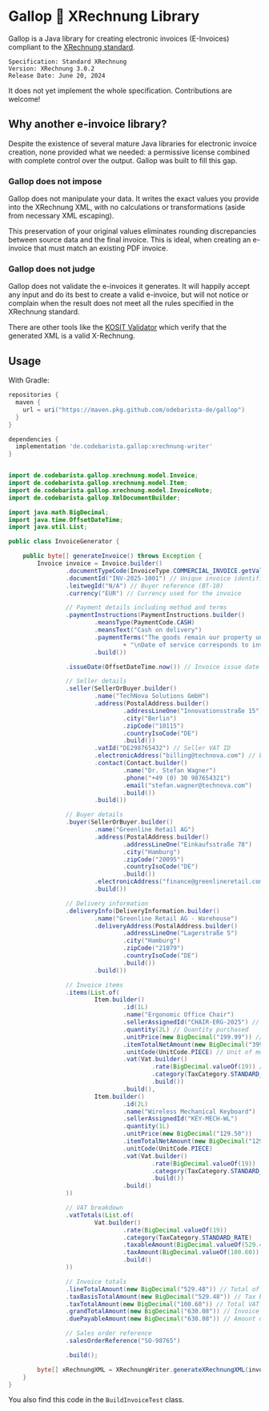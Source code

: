 # Gallop 🐎 XRechnung Library

Gallop is a Java library for creating electronic invoices (E-Invoices) compliant to the [XRechnung standard](https://xeinkauf.de/dokumente/).

    Specification: Standard XRechnung
    Version: XRechnung 3.0.2
    Release Date: June 20, 2024

It does not yet implement the whole specification. Contributions are welcome!

## Why another e-invoice library?

Despite the existence of several mature Java libraries for electronic invoice creation,
none provided what we needed: a permissive license combined with complete control over the output.
Gallop was built to fill this gap.

### Gallop does not impose

Gallop does not manipulate your data. It writes the exact values you provide into the XRechnung XML,
with no calculations or transformations (aside from necessary XML escaping).

This preservation of your original values eliminates rounding discrepancies between source data and the final invoice.
This is ideal, when creating an e-invoice that must match an existing PDF invoice.

### Gallop does not judge

Gallop does not validate the e-invoices it generates.
It will happily accept any input and do its best to create a valid e-invoice,
but will not notice or complain when the result does not meet all the rules specified in the XRechnung standard.

There are other tools like the [KOSIT Validator](https://github.com/itplr-kosit/validator)
which verify that the generated XML is a valid X-Rechnung.

## Usage

With Gradle:
```gradle
repositories {
  maven {
    url = uri("https://maven.pkg.github.com/odebarista-de/gallop")
  }
}

dependencies {
  implementation 'de.codebarista.gallop:xrechnung-writer'
}
```

```java

import de.codebarista.gallop.xrechnung.model.Invoice;
import de.codebarista.gallop.xrechnung.model.Item;
import de.codebarista.gallop.xrechnung.model.InvoiceNote;
import de.codebarista.gallop.XmlDocumentBuilder;

import java.math.BigDecimal;
import java.time.OffsetDateTime;
import java.util.List;

public class InvoiceGenerator {

    public byte[] generateInvoice() throws Exception {
        Invoice invoice = Invoice.builder()
                .documentTypeCode(InvoiceType.COMMERCIAL_INVOICE.getValue()) // Define invoice type
                .documentId("INV-2025-1001") // Unique invoice identifier
                .leitwegId("N/A") // Buyer reference (BT-10)
                .currency("EUR") // Currency used for the invoice

                // Payment details including method and terms
                .paymentInstructions(PaymentInstructions.builder()
                        .meansType(PaymentCode.CASH)
                        .meansText("Cash on delivery")
                        .paymentTerms("The goods remain our property until full payment is received."
                                + "\nDate of service corresponds to invoice date.")
                        .build())

                .issueDate(OffsetDateTime.now()) // Invoice issue date

                // Seller details
                .seller(SellerOrBuyer.builder()
                        .name("TechNova Solutions GmbH")
                        .address(PostalAddress.builder()
                                .addressLineOne("Innovationsstraße 15")
                                .city("Berlin")
                                .zipCode("10115")
                                .countryIsoCode("DE")
                                .build())
                        .vatId("DE298765432") // Seller VAT ID
                        .electronicAddress("billing@technova.com") // Electronic address for invoicing
                        .contact(Contact.builder()
                                .name("Dr. Stefan Wagner")
                                .phone("+49 (0) 30 987654321")
                                .email("stefan.wagner@technova.com")
                                .build())
                        .build())

                // Buyer details
                .buyer(SellerOrBuyer.builder()
                        .name("Greenline Retail AG")
                        .address(PostalAddress.builder()
                                .addressLineOne("Einkaufsstraße 78")
                                .city("Hamburg")
                                .zipCode("20095")
                                .countryIsoCode("DE")
                                .build())
                        .electronicAddress("finance@greenlineretail.com") // Electronic address for buyer
                        .build())

                // Delivery information
                .deliveryInfo(DeliveryInformation.builder()
                        .name("Greenline Retail AG - Warehouse")
                        .deliveryAddress(PostalAddress.builder()
                                .addressLineOne("Lagerstraße 5")
                                .city("Hamburg")
                                .zipCode("21079")
                                .countryIsoCode("DE")
                                .build())
                        .build())

                // Invoice items
                .items(List.of(
                        Item.builder()
                                .id(1L)
                                .name("Ergonomic Office Chair")
                                .sellerAssignedId("CHAIR-ERG-2025") // Seller's internal product ID
                                .quantity(2L) // Quantity purchased
                                .unitPrice(new BigDecimal("199.99")) // Price per unit
                                .itemTotalNetAmount(new BigDecimal("399.98")) // Total price without VAT
                                .unitCode(UnitCode.PIECE) // Unit of measurement
                                .vat(Vat.builder()
                                        .rate(BigDecimal.valueOf(19)) // VAT rate (19%)
                                        .category(TaxCategory.STANDARD_RATE)
                                        .build())
                                .build(),
                        Item.builder()
                                .id(2L)
                                .name("Wireless Mechanical Keyboard")
                                .sellerAssignedId("KEY-MECH-WL")
                                .quantity(1L)
                                .unitPrice(new BigDecimal("129.50"))
                                .itemTotalNetAmount(new BigDecimal("129.50"))
                                .unitCode(UnitCode.PIECE)
                                .vat(Vat.builder()
                                        .rate(BigDecimal.valueOf(19))
                                        .category(TaxCategory.STANDARD_RATE)
                                        .build())
                                .build()
                ))

                // VAT breakdown
                .vatTotals(List.of(
                        Vat.builder()
                                .rate(BigDecimal.valueOf(19))
                                .category(TaxCategory.STANDARD_RATE)
                                .taxableAmount(BigDecimal.valueOf(529.48)) // Taxable amount
                                .taxAmount(BigDecimal.valueOf(100.60)) // VAT amount
                                .build()
                ))

                // Invoice totals
                .lineTotalAmount(new BigDecimal("529.48")) // Total of all line items
                .taxBasisTotalAmount(new BigDecimal("529.48")) // Tax basis total
                .taxTotalAmount(new BigDecimal("100.60")) // Total VAT amount
                .grandTotalAmount(new BigDecimal("630.08")) // Invoice total with VAT
                .duePayableAmount(new BigDecimal("630.08")) // Amount due for payment

                // Sales order reference
                .salesOrderReference("SO-98765")

                .build();

        byte[] xRechnungXML = XRechnungWriter.generateXRechnungXML(invoice);
    }
}
```

You also find this code in the `BuildInvoiceTest` class.
